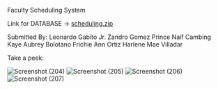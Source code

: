 
Faculty Scheduling System

Link for DATABASE -> [scheduling.zip](https://github.com/Blanc-byte/scheduling/files/13926499/scheduling.zip)

Submitted By: 
 Leonardo Gabito Jr.
 Zandro Gomez
 Prince Naif Cambing
 Kaye Aubrey Bolotano
 Frichie Ann Ortiz
 Harlene Mae Villadar

Take a peek:

![Screenshot (204)](https://github.com/Blanc-byte/scheduling/assets/125467284/1d7f5e23-1564-4fe8-bad2-25f5af750cec)
![Screenshot (205)](https://github.com/Blanc-byte/scheduling/assets/125467284/900f3ce8-51d7-45b9-acd2-4ab2c8561af4)
![Screenshot (206)](https://github.com/Blanc-byte/scheduling/assets/125467284/464dbc62-3386-417f-b4f5-2400262d6d67)
![Screenshot (207)](https://github.com/Blanc-byte/scheduling/assets/125467284/0ff7b969-779f-43c2-9f96-b88c6d4acf4b)
